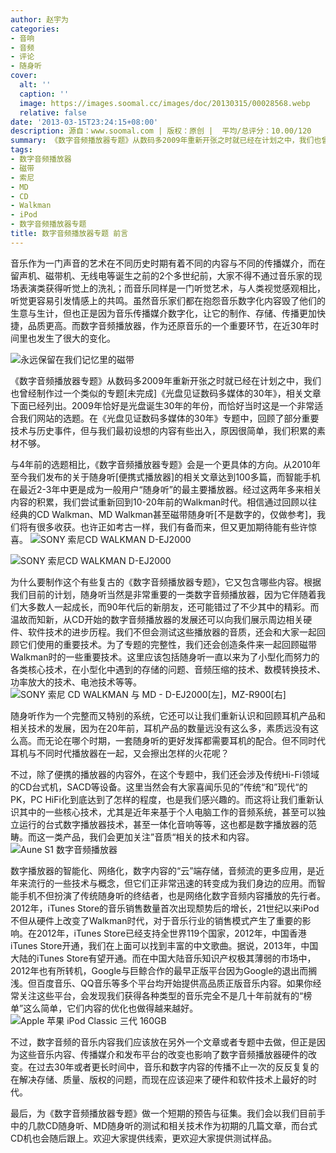 ```yaml
---
author: 赵宇为
categories:
- 音响
- 音频
- 评论
- 随身听
cover:
  alt: ''
  caption: ''
  image: https://images.soomal.cc/images/doc/20130315/00028568.webp
  relative: false
date: '2013-03-15T23:24:15+08:00'
description: 源自：www.soomal.com | 版权：原创 |  平均/总评分：10.00/120
summary: 《数字音频播放器专题》从数码多2009年重新开张之时就已经在计划之中，我们也曾经制作过一个类似的专题《光盘见证数码多媒体的30年》，在这个专题中我们回顾了部分重要的技术与历史事件，但与4年前这个专题相比，今天的专题内容将更加具体……
tags:
- 数字音频播放器
- 磁带
- 索尼
- MD
- CD
- Walkman
- iPod
- 数字音频播放器专题
title: 数字音频播放器专题 前言
---
```


音乐作为一门声音的艺术在不同历史时期有着不同的内容与不同的传播媒介，而在留声机、磁带机、无线电等诞生之前的2个多世纪前，大家不得不通过音乐家的现场表演类获得听觉上的洗礼；而音乐同样是一门听觉艺术，与人类视觉感观相比，听觉更容易引发情感上的共鸣。虽然音乐家们都在抱怨音乐数字化内容毁了他们的生意与生计，但也正是因为音乐传播媒介数字化，让它的制作、存储、传播更加快捷，品质更高。而数字音频播放器，作为还原音乐的一个重要环节，在近30年时间里也发生了很大的变化。

![永远保留在我们记忆里的磁带](https://images.soomal.cc/images/doc/20090505/00001704.webp)




《数字音频播放器专题》从数码多2009年重新开张之时就已经在计划之中，我们也曾经制作过一个类似的专题[未完成]《光盘见证数码多媒体的30年》，相关文章下面已经列出。2009年恰好是光盘诞生30年的年份，而恰好当时这是一个非常适合我们网站的选题。在《光盘见证数码多媒体的30年》专题中，回顾了部分重要技术与历史事件，但与我们最初设想的内容有些出入，原因很简单，我们积累的素材不够。























与4年前的选题相比，《数字音频播放器专题》会是一个更具体的方向。从2010年至今我们发布的关于随身听[便携式播放器]的相关文章达到100多篇，而智能手机在最近2-3年中更是成为一般用户“随身听”的最主要播放器。经过这两年多来相关内容的积累，我们尝试重新回到10-20年前的Walkman时代。相信通过回顾以往经典的CD Walkman、MD Walkman甚至磁带随身听[不是数字的，仅做参考]，我们将有很多收获。也许正如考古一样，我们有备而来，但又更加期待能有些许惊喜。
![SONY 索尼CD WALKMAN D-EJ2000](https://images.soomal.cc/images/doc/20130314/00028518.webp)




![SONY 索尼CD WALKMAN D-EJ2000](https://images.soomal.cc/images/doc/20130314/00028525.webp)




为什么要制作这个有些复古的《数字音频播放器专题》，它又包含哪些内容。根据我们目前的计划，随身听当然是非常重要的一类数字音频播放器，因为它伴随着我们大多数人一起成长，而90年代后的新朋友，还可能错过了不少其中的精彩。而温故而知新，从CD开始的数字音频播放器的发展还可以向我们展示周边相关硬件、软件技术的进步历程。我们不但会测试这些播放器的音质，还会和大家一起回顾它们使用的重要技术。为了专题的完整性，我们还会创造条件来一起回顾磁带Walkman时的一些重要技术。这里应该包括随身听一直以来为了小型化而努力的各类核心技术，在小型化中遇到的存储的问题、音频压缩的技术、数模转换技术、功率放大的技术、电池技术等等。
![SONY 索尼 CD WALKMAN 与 MD - D-EJ2000[左]，MZ-R900[右]](https://images.soomal.cc/images/doc/20130315/00028568.webp)




随身听作为一个完整而又特别的系统，它还可以让我们重新认识和回顾耳机产品和相关技术的发展，因为在20年前，耳机产品的数量远没有这么多，素质远没有这么高。而无论在哪个时期，一套随身听的更好发挥都需要耳机的配合。但不同时代耳机与不同时代播放器在一起，又会擦出怎样的火花呢？

不过，除了便携的播放器的内容外，在这个专题中，我们还会涉及传统Hi-Fi领域的CD台式机，SACD等设备。这里当然会有大家喜闻乐见的”传统“和”现代“的PK，PC HiFi化到底达到了怎样的程度，也是我们感兴趣的。而这将让我们重新认识其中的一些核心技术，尤其是近年来基于个人电脑工作的音频系统，甚至可以独立运行的台式数字播放器技术，甚至一体化音响等等，这也都是数字播放器的范畴。而这一类产品，我们会更加关注”音质“相关的技术和内容。
![Aune S1 数字音频播放器](https://images.soomal.cc/images/doc/20120310/00017548.webp)




数字播放器的智能化、网络化，数字内容的“云”端存储，音频流的更多应用，是近年来流行的一些技术与概念，但它们正非常迅速的转变成为我们身边的应用。而智能手机不但扮演了传统随身听的终结者，也是网络化数字音频内容播放的先行者。2012年，iTunes Store的音乐销售数量首次出现颓势后的增长，21世纪以来iPod不但从硬件上改变了Walkman时代，对于音乐行业的销售模式产生了重要的影响。在2012年，iTunes Store已经支持全世界119个国家，2012年，中国香港iTunes Store开通，我们在上面可以找到丰富的中文歌曲。据说，2013年，中国大陆的iTunes Store有望开通。而在中国大陆音乐知识产权极其薄弱的市场中，2012年也有所转机，Google与巨鲸合作的最早正版平台因为Google的退出而搁浅。但百度音乐、QQ音乐等多个平台均开始提供高品质正版音乐内容。如果你经常关注这些平台，会发现我们获得各种类型的音乐完全不是几十年前就有的“榜单”这么简单，它们内容的优化也做得越来越好。
![Apple 苹果 iPod Classic 三代 160GB](https://images.soomal.cc/images/doc/20130302/00028049.webp)

























 

不过，数字音频的音乐内容我们应该放在另外一个文章或者专题中去做，但正是因为这些音乐内容、传播媒介和发布平台的改变也影响了数字音频播放器硬件的改变。在过去30年或者更长时间中，音乐和数字内容的传播不止一次的反反复复的在解决存储、质量、版权的问题，而现在应该迎来了硬件和软件技术上最好的时代。

最后，为《数字音频播放器专题》做一个短期的预告与征集。我们会以我们目前手中的几款CD随身听、MD随身听的测试和相关技术作为初期的几篇文章，而台式CD机也会随后跟上。欢迎大家提供线索，更欢迎大家提供测试样品。